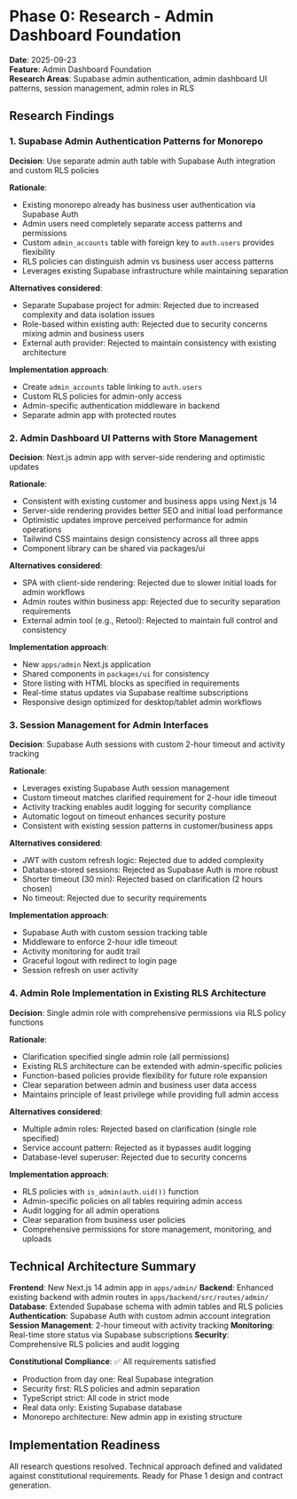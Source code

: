 # Phase 0: Research - Admin Dashboard Foundation

**Date**: 2025-09-23  
**Feature**: Admin Dashboard Foundation  
**Research Areas**: Supabase admin authentication, admin dashboard UI patterns, session management, admin roles in RLS

## Research Findings

### 1. Supabase Admin Authentication Patterns for Monorepo

**Decision**: Use separate admin auth table with Supabase Auth integration and custom RLS policies

**Rationale**: 
- Existing monorepo already has business user authentication via Supabase Auth
- Admin users need completely separate access patterns and permissions
- Custom `admin_accounts` table with foreign key to `auth.users` provides flexibility
- RLS policies can distinguish admin vs business user access patterns
- Leverages existing Supabase infrastructure while maintaining separation

**Alternatives considered**:
- Separate Supabase project for admin: Rejected due to increased complexity and data isolation issues
- Role-based within existing auth: Rejected due to security concerns mixing admin and business users
- External auth provider: Rejected to maintain consistency with existing architecture

**Implementation approach**:
- Create `admin_accounts` table linking to `auth.users`
- Custom RLS policies for admin-only access
- Admin-specific authentication middleware in backend
- Separate admin app with protected routes

### 2. Admin Dashboard UI Patterns with Store Management

**Decision**: Next.js admin app with server-side rendering and optimistic updates

**Rationale**:
- Consistent with existing customer and business apps using Next.js 14
- Server-side rendering provides better SEO and initial load performance
- Optimistic updates improve perceived performance for admin operations
- Tailwind CSS maintains design consistency across all three apps
- Component library can be shared via packages/ui

**Alternatives considered**:
- SPA with client-side rendering: Rejected due to slower initial loads for admin workflows
- Admin routes within business app: Rejected due to security separation requirements
- External admin tool (e.g., Retool): Rejected to maintain full control and consistency

**Implementation approach**:
- New `apps/admin` Next.js application
- Shared components in `packages/ui` for consistency
- Store listing with HTML blocks as specified in requirements
- Real-time status updates via Supabase realtime subscriptions
- Responsive design optimized for desktop/tablet admin workflows

### 3. Session Management for Admin Interfaces

**Decision**: Supabase Auth sessions with custom 2-hour timeout and activity tracking

**Rationale**:
- Leverages existing Supabase Auth session management
- Custom timeout matches clarified requirement for 2-hour idle timeout
- Activity tracking enables audit logging for security compliance
- Automatic logout on timeout enhances security posture
- Consistent with existing session patterns in customer/business apps

**Alternatives considered**:
- JWT with custom refresh logic: Rejected due to added complexity
- Database-stored sessions: Rejected as Supabase Auth is more robust
- Shorter timeout (30 min): Rejected based on clarification (2 hours chosen)
- No timeout: Rejected due to security requirements

**Implementation approach**:
- Supabase Auth with custom session tracking table
- Middleware to enforce 2-hour idle timeout
- Activity monitoring for audit trail
- Graceful logout with redirect to login page
- Session refresh on user activity

### 4. Admin Role Implementation in Existing RLS Architecture

**Decision**: Single admin role with comprehensive permissions via RLS policy functions

**Rationale**:
- Clarification specified single admin role (all permissions)
- Existing RLS architecture can be extended with admin-specific policies
- Function-based policies provide flexibility for future role expansion
- Clear separation between admin and business user data access
- Maintains principle of least privilege while providing full admin access

**Alternatives considered**:
- Multiple admin roles: Rejected based on clarification (single role specified)
- Service account pattern: Rejected as it bypasses audit logging
- Database-level superuser: Rejected due to security concerns

**Implementation approach**:
- RLS policies with `is_admin(auth.uid())` function
- Admin-specific policies on all tables requiring admin access
- Audit logging for all admin operations
- Clear separation from business user policies
- Comprehensive permissions for store management, monitoring, and uploads

## Technical Architecture Summary

**Frontend**: New Next.js 14 admin app in `apps/admin/`
**Backend**: Enhanced existing backend with admin routes in `apps/backend/src/routes/admin/`
**Database**: Extended Supabase schema with admin tables and RLS policies
**Authentication**: Supabase Auth with custom admin account integration
**Session Management**: 2-hour timeout with activity tracking
**Monitoring**: Real-time store status via Supabase subscriptions
**Security**: Comprehensive RLS policies and audit logging

**Constitutional Compliance**: ✅ All requirements satisfied
- Production from day one: Real Supabase integration
- Security first: RLS policies and admin separation
- TypeScript strict: All code in strict mode
- Real data only: Existing Supabase database
- Monorepo architecture: New admin app in existing structure

## Implementation Readiness

All research questions resolved. Technical approach defined and validated against constitutional requirements. Ready for Phase 1 design and contract generation.